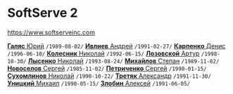 # SoftServe 2

https://www.softserveinc.com

[**Галяс** Юрий](/players/Galjas.Jurij.19890802.png) `/1989-08-02/`
[**Ивлиев** Андрей](/players/Ivliev.Andrej.19910227.jpg) `/1991-02-27/`
[**Карпенко** Денис](/players/Karpenko.Denis.19960610.jpg) `/1996-06-10/`
[**Колесник** Николай](/players/Kolesnik.Nikolaj.19920615.jpg) `/1992-06-15/`
[**Лозовской** Артур](/players/Lozovskoj.Artur.19981030.jpg) `/1998-10-30/`
[**Лысенко** Николай](/players/Lysenko.Nikolaj.19930824.jpg) `/1993-08-24/`
[**Михайлов** Степан](/players/Mihajlov.Stepan.19891102.png) `/1989-11-02/`
[**Новоселов** Сергей](/players/Novoselov.Sergej.19851102.jpg) `/1985-11-02/`
[**Петриченко** Сергей](/players/Petrichenko.Sergej.19900115.jpg) `/1990-01-15/`
[**Сухомлинов** Николай](/players/Suhomlinov.Nikolaj.19901022.JPG) `/1990-10-22/`
[**Третяк** Александр](/players/Tretjak.Aleksandr.19911130.jpg) `/1991-11-30/`
[**Уницкий** Михаил](/players/Unickij.Mihail.19900515.jpg) `/1990-05-15/`
[**Злобин** Алексей](/players/Zlobin.Aleksej.19910605.jpg) `/1991-06-05/`
